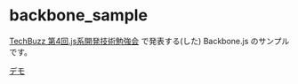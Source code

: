 backbone_sample
===============

[TechBuzz 第4回.js系開発技術勉強会](http://atnd.org/events/36234) で発表する(した) Backbone.js のサンプルです。

[デモ](http://apps.alpacat.com:8080/backbone_sample/)
